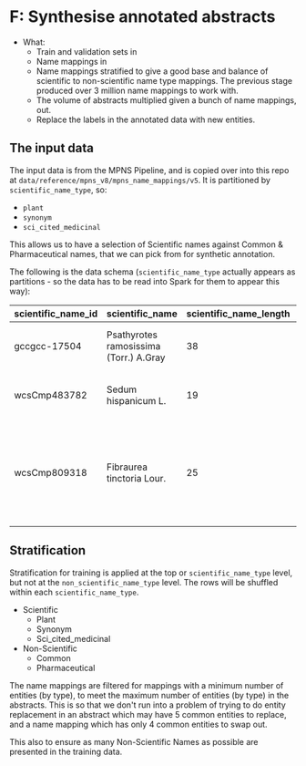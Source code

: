 # F: Synthesise annotated abstracts

- What:
    - Train and validation sets in
    - Name mappings in
    - Name mappings stratified to give a good base and balance of scientific to non-scientific name type mappings. The previous stage produced over 3 million name mappings to work with.
    - The volume of abstracts multiplied given a bunch of name mappings, out.
    - Replace the labels in the annotated data with new entities.



## The input data

The input data is from the MPNS Pipeline, and is copied over into this repo at `data/reference/mpns_v8/mpns_name_mappings/v5`. It is partitioned by `scientific_name_type`, so:
- `plant`
- `synonym`
- `sci_cited_medicinal`

This allows us to have a selection of Scientific names against Common & Pharmaceutical names, that we can pick from for synthetic annotation.

The following is the data schema  (`scientific_name_type` actually appears as partitions - so the data has to be read into Spark for them to appear this way):

| scientific_name_id | scientific_name                             | scientific_name_length |scientific_name_type | common_names                                                                                                                                                                                                                                            | pharmaceutical_names                   | common_name_count | pharmaceutical_name_count | non_scientific_name_count | mapping_id |
|--------------------|---------------------------------------------|------------------------|---------------------|---------------------------------------------------------------------------------------------------------------------------------------------------------------------------------------------------------------------------------------------------------|----------------------------------------|-------------------|---------------------------|---------------------------|------------|
| gccgcc-17504       | Psathyrotes ramosissima (Torr.) A.Gray      | 38                     |plant                | [[velvet turtleback, gccgcc-17504, 17]]                                                                                                                                                                                                                 | null                                   | 0                 | 0                         | 0                         | 266510     |
| wcsCmp483782       | Sedum hispanicum L.                         | 19                     |plant                | [[angur-e sheytani, wcsCmp483782, 16]]                                                                                                                                                                                                                  | null                                   | 0                 | 0                         | 0                         | 298364     |
| wcsCmp809318       | Fibraurea tinctoria Lour.                   | 25                     |plant                | [[akar badi, wcsCmp809318, 9], [akar mengkunyit, wcsCmp809318, 15], [areuj gember, wcsCmp809318, 12]]                                                                                                                                                   | [[fibraurea caulis, wcsCmp809318, 16]] | 3                 | 1                         | 4                         | 145584     |


## Stratification

Stratification for training is applied at the top or `scientific_name_type` level, but not at the `non_scientific_name_type` level. The rows will be shuffled within each `scientific_name_type`.

- Scientific
    - Plant
    - Synonym
    - Sci_cited_medicinal
- Non-Scientific
    - Common
    - Pharmaceutical

The name mappings are filtered for mappings with a minimum number of entities (by type), to meet the maximum number of
entities (by type) in the abstracts. This is so that we don't run into a problem of trying to do entity replacement in
an abstract which may have 5 common entities to replace, and a name mapping which has only 4 common entities to swap out.

This also to ensure as many Non-Scientific Names as possible are presented in the training data.
